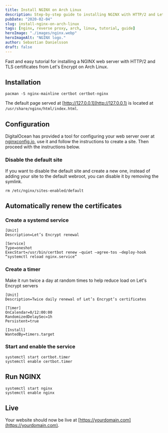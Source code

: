 ```yaml
---
title: Install NGINX on Arch Linux
description: Step-by-step guide to installing NGINX with HTTP/2 and Let's Encrypt TLS certificates on Arch Linux, including automatic certificate renewal.
pubDate: "2020-02-04"
slug: install-nginx-on-arch-linux
tags: [nginx, reverse proxy, arch, linux, tutorial, guide]
heroImage: "./images/nginx.webp"
heroImageAlt: "NGINX logo."
author: Sebastian Danielsson
draft: false
---
```


Fast and easy tutorial for installing a NGINX web server with HTTP/2 and TLS certificates from Let's Encrypt on Arch Linux.

<!--truncate-->

## Installation

```shell
pacman -S nginx-mainline certbot certbot-nginx
```

The default page served at [http://127.0.0.1](http://127.0.0.1) is located at `/usr/share/nginx/html/index.html`.

## Configuration

DigitalOcean has provided a tool for configuring your web server over at [nginxconfig.io](https://nginxconfig.io), use it and follow the instructions to create a site. Then proceed with the instructions below.

### Disable the default site

If you want to disable the default site and create a new one, instead of adding your site to the default webroot, you can disable it by removing the symlink.

```shell
rm /etc/nginx/sites-enabled/default
```

## Automatically renew the certificates

### Create a systemd service

```systemd title="/etc/systemd/system/certbot.service"
[Unit]
Description=Let’s Encrypt renewal

[Service]
Type=oneshot
ExecStart=/usr/bin/certbot renew —quiet —agree-tos —deploy-hook “systemctl reload nginx.service”
```

### Create a timer

Make it run twice a day at random times to help reduce load on Let's Encrypt servers

```systemd title="/etc/systemd/system/certbot.timer"
[Unit]
Description=Twice daily renewal of Let’s Encrypt’s certificates

[Timer]
OnCalendar=0/12:00:00
RandomizedDelaySec=1h
Persistent=true

[Install]
WantedBy=timers.target
```

### Start and enable the service

```shell
systemctl start certbot.timer
systemctl enable certbot.timer
```

## Run NGINX

```shell
systemctl start nginx
systemctl enable nginx
```

## Live

Your website should now be live at [https://yourdomain.com](https://yourdomain.com).
